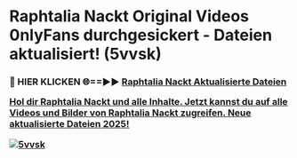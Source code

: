# Raphtalia Nackt Original Videos 0nlyFans durchgesickert - Dateien aktualisiert! (5vvsk)

<h3>🔴 HIER KLICKEN 🌐==►► <a href="https://tinyurl.com/h6vf6nb8" rel="nofollow">Raphtalia Nackt Aktualisierte Dateien

Hol dir Raphtalia Nackt und alle Inhalte. Jetzt kannst du auf alle Videos und Bilder von Raphtalia Nackt zugreifen. Neue aktualisierte Dateien 2025!

[![5vvsk](https://i.imgur.com/sD4kR3V.gif)](https://tinyurl.com/h6vf6nb8)
